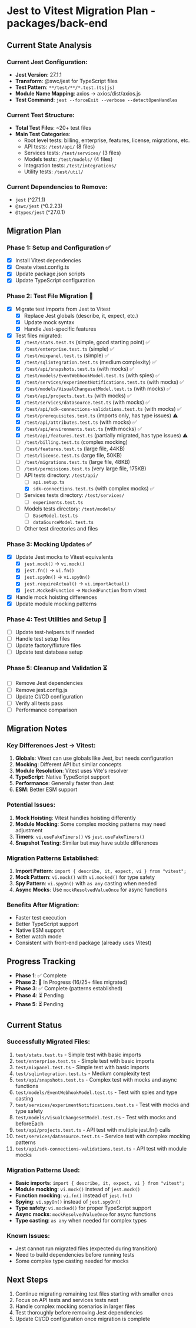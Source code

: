 # Jest to Vitest Migration Plan - packages/back-end

## Current State Analysis

### Current Jest Configuration:
- **Jest Version**: 27.1.1
- **Transform**: @swc/jest for TypeScript files
- **Test Pattern**: `**/test/**/*.test.(ts|js)`
- **Module Name Mapping**: axios -> axios/dist/axios.js
- **Test Command**: `jest --forceExit --verbose --detectOpenHandles`

### Current Test Structure:
- **Total Test Files**: ~20+ test files
- **Main Test Categories**:
  - Root level tests: billing, enterprise, features, license, migrations, etc.
  - API tests: `/test/api/` (8 files)
  - Services tests: `/test/services/` (3 files)
  - Models tests: `/test/models/` (4 files)
  - Integration tests: `/test/integrations/`
  - Utility tests: `/test/util/`

### Current Dependencies to Remove:
- `jest` (^27.1.1)
- `@swc/jest` (^0.2.23)
- `@types/jest` (^27.0.1)

## Migration Plan

### Phase 1: Setup and Configuration ✅
- [x] Install Vitest dependencies
- [x] Create vitest.config.ts
- [x] Update package.json scripts
- [x] Update TypeScript configuration

### Phase 2: Test File Migration 🔄
- [x] Migrate test imports from Jest to Vitest
  - [x] Replace Jest globals (describe, it, expect, etc.)
  - [x] Update mock syntax
  - [x] Handle Jest-specific features
- [x] Test files migrated:
  - [x] `/test/stats.test.ts` (simple, good starting point) ✅
  - [x] `/test/enterprise.test.ts` (simple) ✅
  - [x] `/test/mixpanel.test.ts` (simple) ✅
  - [x] `/test/sqlintegration.test.ts` (medium complexity) ✅
  - [x] `/test/api/snapshots.test.ts` (with mocks) ✅
  - [x] `/test/models/EventWebhookModel.test.ts` (with spies) ✅
  - [x] `/test/services/experimentNotifications.test.ts` (with mocks) ✅
  - [x] `/test/models/VisualChangesetModel.test.ts` (with mocks) ✅
  - [x] `/test/api/projects.test.ts` (with mocks) ✅
  - [x] `/test/services/datasource.test.ts` (with mocks) ✅
  - [x] `/test/api/sdk-connections-validations.test.ts` (with mocks) ✅
  - [x] `/test/prerequisites.test.ts` (imports only, has type issues) ⚠️
  - [x] `/test/api/attributes.test.ts` (with mocks) ✅
  - [x] `/test/api/environments.test.ts` (with mocks) ✅
  - [x] `/test/api/features.test.ts` (partially migrated, has type issues) ⚠️
  - [ ] `/test/billing.test.ts` (complex mocking)
  - [ ] `/test/features.test.ts` (large file, 44KB)
  - [ ] `/test/license.test.ts` (large file, 50KB)
  - [ ] `/test/migrations.test.ts` (large file, 48KB)
  - [ ] `/test/permissions.test.ts` (very large file, 175KB)
  - [ ] API tests directory: `/test/api/`
    - [ ] `api.setup.ts`
    - [x] `sdk-connections.test.ts` (with complex mocks) ✅
  - [ ] Services tests directory: `/test/services/`
    - [ ] `experiments.test.ts`
  - [ ] Models tests directory: `/test/models/`
    - [ ] `BaseModel.test.ts`
    - [ ] `dataSourceModel.test.ts`
  - [ ] Other test directories and files

### Phase 3: Mocking Updates ✅
- [x] Update Jest mocks to Vitest equivalents
  - [x] `jest.mock()` → `vi.mock()`
  - [x] `jest.fn()` → `vi.fn()`
  - [x] `jest.spyOn()` → `vi.spyOn()`
  - [x] `jest.requireActual()` → `vi.importActual()`
  - [x] `jest.MockedFunction` → `MockedFunction` from vitest
- [x] Handle mock hoisting differences
- [x] Update module mocking patterns

### Phase 4: Test Utilities and Setup 🔄
- [ ] Update test-helpers.ts if needed
- [ ] Handle test setup files
- [ ] Update factory/fixture files
- [ ] Update test database setup

### Phase 5: Cleanup and Validation ⏳
- [ ] Remove Jest dependencies
- [ ] Remove jest.config.js
- [ ] Update CI/CD configuration
- [ ] Verify all tests pass
- [ ] Performance comparison

## Migration Notes

### Key Differences Jest → Vitest:
1. **Globals**: Vitest can use globals like Jest, but needs configuration
2. **Mocking**: Different API but similar concepts
3. **Module Resolution**: Vitest uses Vite's resolver
4. **TypeScript**: Native TypeScript support
5. **Performance**: Generally faster than Jest
6. **ESM**: Better ESM support

### Potential Issues:
1. **Mock Hoisting**: Vitest handles hoisting differently
2. **Module Mocking**: Some complex mocking patterns may need adjustment
3. **Timers**: `vi.useFakeTimers()` vs `jest.useFakeTimers()`
4. **Snapshot Testing**: Similar but may have subtle differences

### Migration Patterns Established:
1. **Import Pattern**: `import { describe, it, expect, vi } from "vitest";`
2. **Mock Pattern**: `vi.mock()` with `vi.mocked()` for type safety
3. **Spy Pattern**: `vi.spyOn()` with `as any` casting when needed
4. **Async Mocks**: Use `mockResolvedValueOnce` for async functions

### Benefits After Migration:
- Faster test execution
- Better TypeScript support
- Native ESM support
- Better watch mode
- Consistent with front-end package (already uses Vitest)

## Progress Tracking

- **Phase 1**: ✅ Complete
- **Phase 2**: 🔄 In Progress (16/25+ files migrated)
- **Phase 3**: ✅ Complete (patterns established)
- **Phase 4**: ⏳ Pending
- **Phase 5**: ⏳ Pending

## Current Status

### Successfully Migrated Files:
1. `test/stats.test.ts` - Simple test with basic imports
2. `test/enterprise.test.ts` - Simple test with basic imports
3. `test/mixpanel.test.ts` - Simple test with basic imports
4. `test/sqlintegration.test.ts` - Medium complexity test
5. `test/api/snapshots.test.ts` - Complex test with mocks and async functions
6. `test/models/EventWebhookModel.test.ts` - Test with spies and type casting
7. `test/services/experimentNotifications.test.ts` - Test with mocks and type safety
8. `test/models/VisualChangesetModel.test.ts` - Test with mocks and beforeEach
9. `test/api/projects.test.ts` - API test with multiple jest.fn() calls  
10. `test/services/datasource.test.ts` - Service test with complex mocking patterns
11. `test/api/sdk-connections-validations.test.ts` - API test with module mocks

### Migration Patterns Used:
- **Basic imports**: `import { describe, it, expect, vi } from "vitest";`
- **Module mocking**: `vi.mock()` instead of `jest.mock()`
- **Function mocking**: `vi.fn()` instead of `jest.fn()`
- **Spying**: `vi.spyOn()` instead of `jest.spyOn()`
- **Type safety**: `vi.mocked()` for proper TypeScript support
- **Async mocks**: `mockResolvedValueOnce` for async functions
- **Type casting**: `as any` when needed for complex types

### Known Issues:
- Jest cannot run migrated files (expected during transition)
- Need to build dependencies before running tests
- Some complex type casting needed for mocks

## Next Steps

1. Continue migrating remaining test files starting with smaller ones
2. Focus on API tests and services tests next
3. Handle complex mocking scenarios in larger files
4. Test thoroughly before removing Jest dependencies
5. Update CI/CD configuration once migration is complete